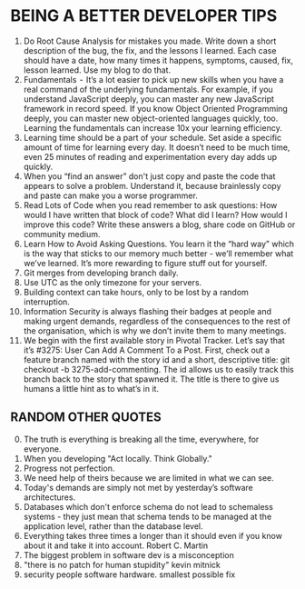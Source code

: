 # BEING A BETTER DEVELOPER TIPS
1.  Do Root Cause Analysis for mistakes you made. Write down a short description of the bug, the fix, and the lessons I learned. Each case should have a date, how many times it happens, symptoms, caused, fix, lesson learned. Use my blog to do that. 
2.  Fundamentals  -  It’s a lot easier to pick up new skills when you have a real command of the underlying fundamentals. For example, if you understand JavaScript deeply, you can master any new JavaScript framework in record speed. If you know Object Oriented Programming deeply, you can master new object-oriented languages quickly, too. Learning the fundamentals can increase 10x your learning efficiency.
3.  Learning time should be a part of your schedule. Set aside a specific amount of time for learning every day. It doesn’t need to be much time, even 25 minutes of reading and experimentation every day adds up quickly.
4.  When you “find an answer” don't just copy and paste the code that appears to solve a problem. Understand it, because brainlessly copy and paste can make you a worse programmer.
5.  Read Lots of Code when you read remember to ask questions: How would I have written that block of code? What did I learn? How would I improve this code? Write these answers a blog, share code on GitHub or community medium.
6.  Learn How to Avoid Asking Questions. You learn it the “hard way” which is the way that sticks to our memory much better - we’ll remember what we’ve learned. It’s more rewarding to figure stuff out for yourself.
7.  Git merges from developing branch daily.
8.  Use UTC as the only timezone for your servers.
9.  Building context can take hours, only to be lost by a random interruption.
10. Information Security is always flashing their badges at people and making urgent demands, regardless of the consequences to the rest of the organisation, which is why we don’t invite them to many meetings. 
11. We begin with the first available story in Pivotal Tracker. Let’s say that it’s #3275: User Can Add A Comment To a Post. First, check out a feature branch named with the story id and a short, descriptive title: git checkout -b 3275-add-commenting.  The id allows us to easily track this branch back to the story that spawned it. The title is there to give us humans a little hint as to what’s in it.



## RANDOM OTHER QUOTES

0.  The truth is everything is breaking all the time, everywhere, for everyone.
0.  When you developing "Act locally. Think Globally."
0.  Progress not perfection.
0.  We need help of theirs because we are limited in what we can see.
0.  Today's demands are simply not met by yesterday’s software architectures.
0.  Databases which don't enforce schema do not lead to schemaless systems - they just mean that schema tends to be managed at the application level, rather than the database level.
0.  Everything takes three times a longer than it should even if you know about it and take it into account. Robert C. Martin
0.  The biggest problem in software dev is a misconception 
0.  "there is no patch for human stupidity" kevin mitnick
0.  security people software hardware. smallest possible fix 